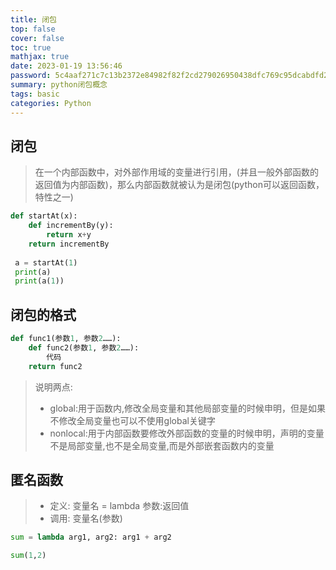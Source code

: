 ```yaml
---
title: 闭包
top: false
cover: false
toc: true
mathjax: true
date: 2023-01-19 13:56:46
password: 5c4aaf271c7c13b2372e84982f82f2cd279026950438dfc769c95dcabdfd2a87
summary: python闭包概念
tags: basic
categories: Python
---
```

## 闭包
> 在一个内部函数中，对外部作用域的变量进行引用，(并且一般外部函数的返回值为内部函数)，那么内部函数就被认为是闭包(python可以返回函数，特性之一)

```python
def startAt(x):
	def incrementBy(y):
    	return x+y
    return incrementBy
    
 a = startAt(1)
 print(a)
 print(a(1))
```
## 闭包的格式
```python
def func1(参数1, 参数2……):
    def func2(参数1, 参数2……):
        代码
    return func2
 ```

> 说明两点:
>  - global:用于函数内,修改全局变量和其他局部变量的时候申明，但是如果不修改全局变量也可以不使用global关键字
>  - nonlocal:用于内部函数要修改外部函数的变量的时候申明，声明的变量不是局部变量,也不是全局变量,而是外部嵌套函数内的变量

## 匿名函数
> - 定义:   变量名 = lambda 参数:返回值
> - 调用:   变量名(参数)

```python
sum = lambda arg1, arg2: arg1 + arg2

sum(1,2)
```
